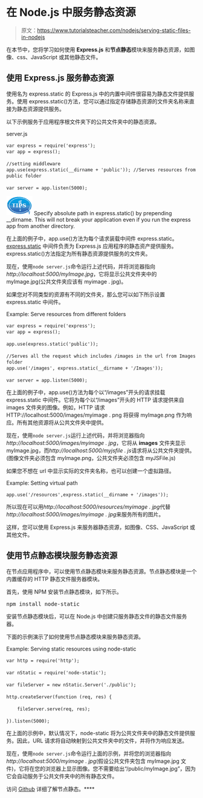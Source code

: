 # 在 Node.js 中服务静态资源

> 原文：<https://www.tutorialsteacher.com/nodejs/serving-static-files-in-nodejs>

在本节中，您将学习如何使用 **Express.js** 和**节点静态**模块来服务静态资源，如图像、css、JavaScript 或其他静态文件。

## 使用 Express.js 服务静态资源

使用名为 express.static 的 Express.js 中的内置中间件很容易为静态文件提供服务。使用 express.static()方法，您可以通过指定存储静态资源的文件夹名称来直接为静态资源提供服务。

以下示例服务于应用程序根文件夹下的公共文件夹中的静态资源。

server.js 

```
var express = require('express');
var app = express();

//setting middleware
app.use(express.static(__dirname + 'public')); //Serves resources from public folder

var server = app.listen(5000); 
```

![](img/751bca76a769f8ad315ebee3fdf7d98e.png) Specify absolute path in express.static() by prepending __dirname. This will not break your application even if you run the express app from another directory.

在上面的例子中，app.use()方法为每个请求装载中间件 express.static。 [express.static](https://expressjs.com/guide/using-middleware.html#middleware.built-in) 中间件负责为 Express.js 应用程序的静态资产提供服务。express.static()方法指定为所有静态资源提供服务的文件夹。

现在，使用`node server.js`命令运行上述代码，并将浏览器指向*http://localhost:5000/myImage.jpg*，它将显示公共文件夹中的 myImage.jpg(公共文件夹应该有 myimage . jpg)。

如果您对不同类型的资源有不同的文件夹，那么您可以如下所示设置 express.static 中间件。

Example: Serve resources from different folders 

```
var express = require('express');
var app = express();

app.use(express.static('public'));

//Serves all the request which includes /images in the url from Images folder
app.use('/images', express.static(__dirname + '/Images'));

var server = app.listen(5000); 
```

在上面的例子中，app.use()方法为每个以“/images”开头的请求挂载 express.static 中间件。它将为每个以“/images”开头的 HTTP 请求提供来自 images 文件夹的图像。例如，HTTP 请求 HTTP://localhost:5000/images/myimage . png 将获得 myImage.png 作为响应。所有其他资源将从公共文件夹中提供。

现在，使用`node server.js`运行上述代码，并将浏览器指向*http://localhost:5000/images/myimage . jpg*，它将从 **images** 文件夹显示 myImage.jpg，而*http://localhost:5000/myjsfile . js*请求将从公共文件夹提供。(图像文件夹必须包含 myImage.png，公共文件夹必须包含 myJSFile.js)

如果您不想在 url 中显示实际的文件夹名称，也可以创建一个虚拟路径。

Example: Setting virtual path 

```
app.use('/resources',express.static(__dirname + '/images')); 
```

所以现在可以用*http://localhost:5000/resources/myimage . jpg*代替*http://localhost:5000/images/myimage . jpg*来服务所有的图片。

这样，您可以使用 Express.js 来服务器静态资源，如图像、CSS、JavaScript 或其他文件。

## 使用节点静态模块服务静态资源

在节点应用程序中，可以使用节点静态模块来服务静态资源。节点静态模块是一个内置缓存的 HTTP 静态文件服务器模块。

首先，使用 NPM 安装节点静态模块，如下所示。

<samp>npm install node-static</samp>

安装节点静态模块后，可以在 Node.js 中创建只服务静态文件的静态文件服务器。

下面的示例演示了如何使用节点静态模块来服务静态资源。

Example: Serving static resources using node-static 

```
var http = require('http');

var nStatic = require('node-static');

var fileServer = new nStatic.Server('./public');

http.createServer(function (req, res) {

    fileServer.serve(req, res);

}).listen(5000); 
```

在上面的示例中，默认情况下，node-static 将为公共文件夹中的静态文件提供服务。因此，URL 请求将自动映射到公共文件夹中的文件，并将作为响应发送。

现在，使用`node server.js`命令运行上面的示例，并将您的浏览器指向*http://localhost:5000/myimage . jpg*(假设公共文件夹包含 myImage.jpg 文件)，它将在您的浏览器上显示图像。您不需要给出“/public/myImage.jpg”，因为它会自动服务于公共文件夹中的所有静态文件。

访问 [Github](https://github.com/cloudhead/node-static) 详细了解节点静态。****